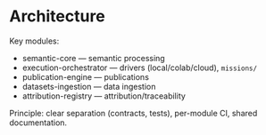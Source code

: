 # Architecture

Key modules:

- semantic-core — semantic processing
- execution-orchestrator — drivers (local/colab/cloud), `missions/`
- publication-engine — publications
- datasets-ingestion — data ingestion
- attribution-registry — attribution/traceability

Principle: clear separation (contracts, tests), per-module CI, shared documentation.
